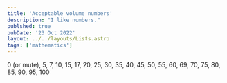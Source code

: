 ```yaml
---
title: 'Acceptable volume numbers'
description: "I like numbers."
publshed: true
pubDate: '23 Oct 2022'
layout: ../../layouts/Lists.astro
tags: ['mathematics']
---
```


0 (or mute), 5, 7, 10, 15, 17, 20, 25, 30, 35, 40, 45, 50, 55, 60, 69, 70, 75, 80, 85, 90, 95, 100